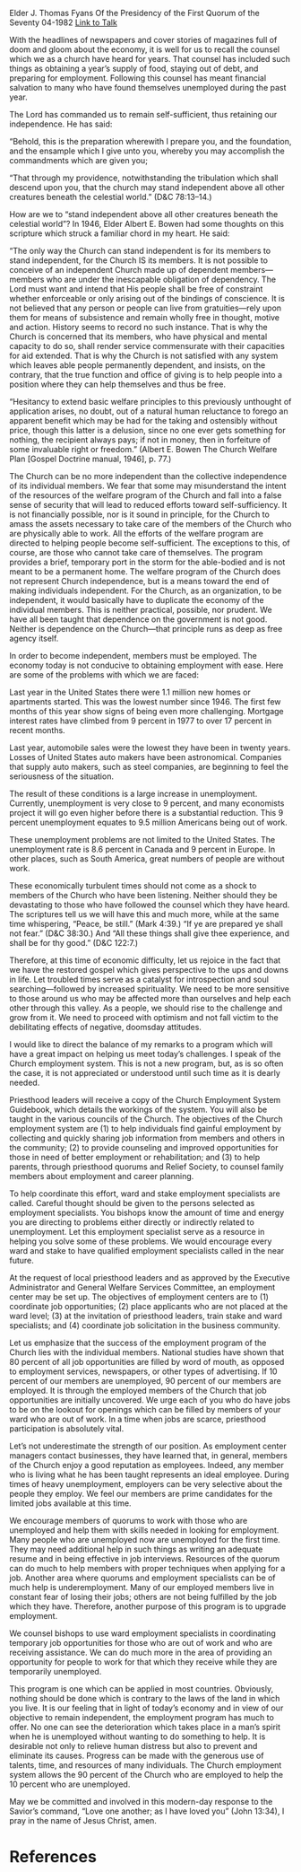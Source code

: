 Elder J. Thomas Fyans
Of the Presidency of the First Quorum of the Seventy
04-1982
[Link to Talk](https://www.churchofjesuschrist.org/study/general-conference/1982/04/employment-challenges-in-the-1980s?lang=eng)

With the headlines of newspapers and cover stories of magazines full of doom and gloom about the economy, it is well for us to recall the counsel which we as a church have heard for years. That counsel has included such things as obtaining a year’s supply of food, staying out of debt, and preparing for employment. Following this counsel has meant financial salvation to many who have found themselves unemployed during the past year.

The Lord has commanded us to remain self-sufficient, thus retaining our independence. He has said:

“Behold, this is the preparation wherewith I prepare you, and the foundation, and the ensample which I give unto you, whereby you may accomplish the commandments which are given you;

“That through my providence, notwithstanding the tribulation which shall descend upon you, that the church may stand independent above all other creatures beneath the celestial world.” (D&C 78:13–14.)

How are we to “stand independent above all other creatures beneath the celestial world”? In 1946, Elder Albert E. Bowen had some thoughts on this scripture which struck a familiar chord in my heart. He said:

“The only way the Church can stand independent is for its members to stand independent, for the Church IS its members. It is not possible to conceive of an independent Church made up of dependent members—members who are under the inescapable obligation of dependency. The Lord must want and intend that His people shall be free of constraint whether enforceable or only arising out of the bindings of conscience. It is not believed that any person or people can live from gratuities—rely upon them for means of subsistence and remain wholly free in thought, motive and action. History seems to record no such instance. That is why the Church is concerned that its members, who have physical and mental capacity to do so, shall render service commensurate with their capacities for aid extended. That is why the Church is not satisfied with any system which leaves able people permanently dependent, and insists, on the contrary, that the true function and office of giving is to help people into a position where they can help themselves and thus be free.

“Hesitancy to extend basic welfare principles to this previously unthought of application arises, no doubt, out of a natural human reluctance to forego an apparent benefit which may be had for the taking and ostensibly without price, though this latter is a delusion, since no one ever gets something for nothing, the recipient always pays; if not in money, then in forfeiture of some invaluable right or freedom.” (Albert E. Bowen The Church Welfare Plan [Gospel Doctrine manual, 1946], p. 77.)

The Church can be no more independent than the collective independence of its individual members. We fear that some may misunderstand the intent of the resources of the welfare program of the Church and fall into a false sense of security that will lead to reduced efforts toward self-sufficiency. It is not financially possible, nor is it sound in principle, for the Church to amass the assets necessary to take care of the members of the Church who are physically able to work. All the efforts of the welfare program are directed to helping people become self-sufficient. The exceptions to this, of course, are those who cannot take care of themselves. The program provides a brief, temporary port in the storm for the able-bodied and is not meant to be a permanent home. The welfare program of the Church does not represent Church independence, but is a means toward the end of making individuals independent. For the Church, as an organization, to be independent, it would basically have to duplicate the economy of the individual members. This is neither practical, possible, nor prudent. We have all been taught that dependence on the government is not good. Neither is dependence on the Church—that principle runs as deep as free agency itself.

In order to become independent, members must be employed. The economy today is not conducive to obtaining employment with ease. Here are some of the problems with which we are faced:

Last year in the United States there were 1.1 million new homes or apartments started. This was the lowest number since 1946. The first few months of this year show signs of being even more challenging. Mortgage interest rates have climbed from 9 percent in 1977 to over 17 percent in recent months.

Last year, automobile sales were the lowest they have been in twenty years. Losses of United States auto makers have been astronomical. Companies that supply auto makers, such as steel companies, are beginning to feel the seriousness of the situation.

The result of these conditions is a large increase in unemployment. Currently, unemployment is very close to 9 percent, and many economists project it will go even higher before there is a substantial reduction. This 9 percent unemployment equates to 9.5 million Americans being out of work.

These unemployment problems are not limited to the United States. The unemployment rate is 8.6 percent in Canada and 9 percent in Europe. In other places, such as South America, great numbers of people are without work.

These economically turbulent times should not come as a shock to members of the Church who have been listening. Neither should they be devastating to those who have followed the counsel which they have heard. The scriptures tell us we will have this and much more, while at the same time whispering, “Peace, be still.” (Mark 4:39.) “If ye are prepared ye shall not fear.” (D&C 38:30.) And “All these things shall give thee experience, and shall be for thy good.” (D&C 122:7.)

Therefore, at this time of economic difficulty, let us rejoice in the fact that we have the restored gospel which gives perspective to the ups and downs in life. Let troubled times serve as a catalyst for introspection and soul searching—followed by increased spirituality. We need to be more sensitive to those around us who may be affected more than ourselves and help each other through this valley. As a people, we should rise to the challenge and grow from it. We need to proceed with optimism and not fall victim to the debilitating effects of negative, doomsday attitudes.

I would like to direct the balance of my remarks to a program which will have a great impact on helping us meet today’s challenges. I speak of the Church employment system. This is not a new program, but, as is so often the case, it is not appreciated or understood until such time as it is dearly needed.

Priesthood leaders will receive a copy of the Church Employment System Guidebook, which details the workings of the system. You will also be taught in the various councils of the Church. The objectives of the Church employment system are (1) to help individuals find gainful employment by collecting and quickly sharing job information from members and others in the community; (2) to provide counseling and improved opportunities for those in need of better employment or rehabilitation; and (3) to help parents, through priesthood quorums and Relief Society, to counsel family members about employment and career planning.

To help coordinate this effort, ward and stake employment specialists are called. Careful thought should be given to the persons selected as employment specialists. You bishops know the amount of time and energy you are directing to problems either directly or indirectly related to unemployment. Let this employment specialist serve as a resource in helping you solve some of these problems. We would encourage every ward and stake to have qualified employment specialists called in the near future.

At the request of local priesthood leaders and as approved by the Executive Administrator and General Welfare Services Committee, an employment center may be set up. The objectives of employment centers are to (1) coordinate job opportunities; (2) place applicants who are not placed at the ward level; (3) at the invitation of priesthood leaders, train stake and ward specialists; and (4) coordinate job solicitation in the business community.

Let us emphasize that the success of the employment program of the Church lies with the individual members. National studies have shown that 80 percent of all job opportunities are filled by word of mouth, as opposed to employment services, newspapers, or other types of advertising. If 10 percent of our members are unemployed, 90 percent of our members are employed. It is through the employed members of the Church that job opportunities are initially uncovered. We urge each of you who do have jobs to be on the lookout for openings which can be filled by members of your ward who are out of work. In a time when jobs are scarce, priesthood participation is absolutely vital.

Let’s not underestimate the strength of our position. As employment center managers contact businesses, they have learned that, in general, members of the Church enjoy a good reputation as employees. Indeed, any member who is living what he has been taught represents an ideal employee. During times of heavy unemployment, employers can be very selective about the people they employ. We feel our members are prime candidates for the limited jobs available at this time.

We encourage members of quorums to work with those who are unemployed and help them with skills needed in looking for employment. Many people who are unemployed now are unemployed for the first time. They may need additional help in such things as writing an adequate resume and in being effective in job interviews. Resources of the quorum can do much to help members with proper techniques when applying for a job. Another area where quorums and employment specialists can be of much help is underemployment. Many of our employed members live in constant fear of losing their jobs; others are not being fulfilled by the job which they have. Therefore, another purpose of this program is to upgrade employment.

We counsel bishops to use ward employment specialists in coordinating temporary job opportunities for those who are out of work and who are receiving assistance. We can do much more in the area of providing an opportunity for people to work for that which they receive while they are temporarily unemployed.

This program is one which can be applied in most countries. Obviously, nothing should be done which is contrary to the laws of the land in which you live. It is our feeling that in light of today’s economy and in view of our objective to remain independent, the employment program has much to offer. No one can see the deterioration which takes place in a man’s spirit when he is unemployed without wanting to do something to help. It is desirable not only to relieve human distress but also to prevent and eliminate its causes. Progress can be made with the generous use of talents, time, and resources of many individuals. The Church employment system allows the 90 percent of the Church who are employed to help the 10 percent who are unemployed.

May we be committed and involved in this modern-day response to the Savior’s command, “Love one another; as I have loved you” (John 13:34), I pray in the name of Jesus Christ, amen.

# References
